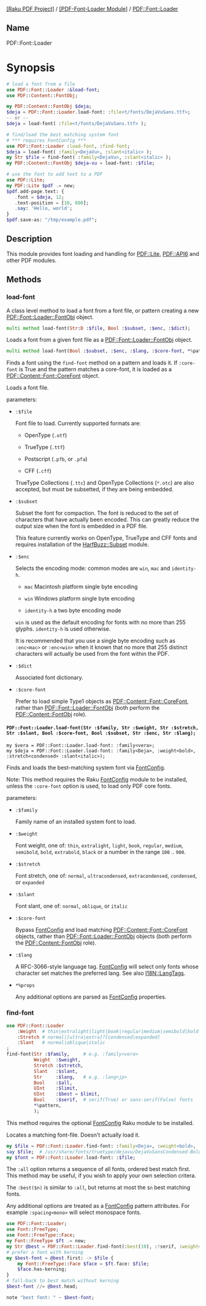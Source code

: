 [[Raku PDF Project]](https://pdf-raku.github.io)
 / [[PDF-Font-Loader Module]](https://pdf-raku.github.io/PDF-Font-Loader-raku)
 / [PDF::Font::Loader](https://pdf-raku.github.io/PDF-Font-Loader-raku/PDF/Font/Loader)

Name
----

PDF::Font::Loader

Synopsis
========

```raku
# load a font from a file
use PDF::Font::Loader :&load-font;
use PDF::Content::FontObj;

my PDF::Content::FontObj $deja;
$deja = PDF::Font::Loader.load-font: :file<t/fonts/DejaVuSans.ttf>;
-- or --
$deja = load-font( :file<t/fonts/DejaVuSans.ttf> );

# find/load the best matching system font
# *** requires FontConfig ***
use PDF::Font::Loader :load-font, :find-font;
$deja = load-font( :family<DejaVu>, :slant<italic> );
my Str $file = find-font( :family<DejaVu>, :slant<italic> );
my PDF::Content::FontObj $deja-vu = load-font: :$file;

# use the font to add text to a PDF
use PDF::Lite;
my PDF::Lite $pdf .= new;
$pdf.add-page.text: {
   .font = $deja, 12;
   .text-position = [10, 600];
   .say: 'Hello, world';
}
$pdf.save-as: "/tmp/example.pdf";
```

Description
-----------

This module provides font loading and handling for [PDF::Lite](https://pdf-raku.github.io/PDF-Lite-raku), [PDF::API6](https://pdf-raku.github.io/PDF-API6) and other PDF modules.

Methods
-------

### load-font

A class level method to load a font from a font file, or pattern creating a new [PDF::Font::Loader::FontObj](https://pdf-raku.github.io/PDF-Font-Loader-raku/PDF/Font/Loader/FontObj) object.

```raku
multi method load-font(Str:D :$file, Bool :$subset, :$enc, :$dict);
```

Loads a font from a given font file as a [PDF::Font::Loader::FontObj](https://pdf-raku.github.io/PDF-Font-Loader-raku/PDF/Font/Loader/FontObj) object.

```raku
multi method load-font(Bool :$subset, :$enc, :$lang, :$core-font, *%patt);
```

Finds a font using the `find-font` method on a pattern and loads it. If `:core-font` is True and the pattern matches a core-font, it is loaded as a [PDF::Content::Font::CoreFont](https://pdf-raku.github.io/PDF-Content-raku/PDF/Content/Font/CoreFont) object.

Loads a font file.

parameters:

  * `:$file`

    Font file to load. Currently supported formats are:

      * OpenType (`.otf`)

      * TrueType (`.ttf`)

      * Postscript (`.pfb`, or `.pfa`)

      * CFF (`.cff`)

    TrueType Collections (`.ttc`) and OpenType Collections (`*.otc`) are also accepted, but must be subsetted, if they are being embedded.

  * `:$subset`

    Subset the font for compaction. The font is reduced to the set of characters that have actually been encoded. This can greatly reduce the output size when the font is embedded in a PDF file.

    This feature currently works on OpenType, TrueType and CFF fonts and requires installation of the [HarfBuzz::Subset](https://harfbuzz-raku.github.io/HarfBuzz-Subset-raku/HarfBuzz/Subset) module.

  * `:$enc`

    Selects the encoding mode: common modes are `win`, `mac` and `identity-h`.

      * `mac` Macintosh platform single byte encoding

      * `win` Windows platform single byte encoding

      * `identity-h` a two byte encoding mode

    `win` is used as the default encoding for fonts with no more than 255 glyphs. `identity-h` is used otherwise.

    It is recommended that you use a single byte encoding such as `:enc<mac>` or `:enc<win>` when it known that no more that 255 distinct characters will actually be used from the font within the PDF.

  * `:$dict`

    Associated font dictionary.

  * `:$core-font`

    Prefer to load simple Type1 objects as [PDF::Content::Font::CoreFont](https://pdf-raku.github.io/PDF-Content-raku/PDF/Content/Font/CoreFont), rather than [PDF::Font::Loader::FontObj](https://pdf-raku.github.io/PDF-Font-Loader-raku/PDF/Font/Loader/FontObj) (both perform the [PDF::Content::FontObj](https://pdf-raku.github.io/PDF-Content-raku/PDF/Content/FontObj) role).

#### `PDF::Font::Loader.load-font(Str :$family, Str :$weight, Str :$stretch, Str :$slant, Bool :$core-font, Bool :$subset, Str :$enc, Str :$lang);`

    my $vera = PDF::Font::Loader.load-font: :family<vera>;
    my $deja = PDF::Font::Loader.load-font: :family<Deja>, :weight<bold>, :stretch<condensed> :slant<italic>);

Finds and loads the best-matching system font via [FontConfig](https://pdf-raku.github.io/FontConfig-raku/FontConfig).

Note: This method requires the Raku [FontConfig](https://pdf-raku.github.io/FontConfig-raku/FontConfig) module to be installed, unless the `:core-font` option is used, to load only PDF core fonts.

parameters:

  * `:$family`

    Family name of an installed system font to load.

  * `:$weight`

    Font weight, one of: `thin`, `extralight`, `light`, `book`, `regular`, `medium`, `semibold`, `bold`, `extrabold`, `black` or a number in the range `100` .. `900`.

  * `:$stretch`

    Font stretch, one of: `normal`, `ultracondensed`, `extracondensed`, `condensed`, or `expanded`

  * `:$slant`

    Font slant, one of: `normal`, `oblique`, or `italic`

  * `:$core-font`

    Bypass [FontConfig](https://pdf-raku.github.io/FontConfig-raku/FontConfig) and load matching [PDF::Content::Font::CoreFont](https://pdf-raku.github.io/PDF-Content-raku/PDF/Content/Font/CoreFont) objects, rather than [PDF::Font::Loader::FontObj](https://pdf-raku.github.io/PDF-Font-Loader-raku/PDF/Font/Loader/FontObj) objects (both perform the [PDF::Content::FontObj](https://pdf-raku.github.io/PDF-Content-raku/PDF/Content/FontObj) role).

  * `:$lang`

    A RFC-3066-style language tag. [FontConfig](https://pdf-raku.github.io/FontConfig-raku/FontConfig) will select only fonts whose character set matches the preferred lang. See also [I18N::LangTags](https://modules.raku.org/dist/I18N::LangTags:cpan:UFOBAT).

  * `*%props`

    Any additional options are parsed as [FontConfig](https://pdf-raku.github.io/FontConfig-raku/FontConfig) properties.

### find-font

```raku
use PDF::Font::Loader
    :Weight  # thin|extralight|light|book|regular|medium|semibold|bold|extrabold|black|100..900
    :Stretch # normal|[ultra|extra]?[condensed|expanded]
    :Slant   # normal|oblique|italic
;
find-font(Str :$family,     # e.g. :family<vera>
          Weight  :$weight,
          Stretch :$stretch,
          Slant   :$slant,
          Str     :$lang,   # e.g. :lang<jp>
          Bool    :$all,
          UInt    :$limit,
          UInt    :$best = $limit,
          Bool    :$serif,  # serif(True) or sans-serif(False) fonts
          *%pattern,
          );
```

This method requires the optional [FontConfig](https://pdf-raku.github.io/FontConfig-raku/FontConfig) Raku module to be installed.

Locates a matching font-file. Doesn't actually load it.

```raku
my $file = PDF::Font::Loader.find-font: :family<Deja>, :weight<bold>, :width<condensed>, :slant<italic>, :lang<en>;
say $file;  # /usr/share/fonts/truetype/dejavu/DejaVuSansCondensed-BoldOblique.ttf
my $font = PDF::Font::Loader.load-font: :$file;
```

The `:all` option returns a sequence of all fonts, ordered best match first. This method may be useful, if you wish to apply your own selection critera.

The `:best($n)` is similar to `:all`, but returns at most the `$n` best matching fonts.

Any additional options are treated as a [FontConfig](https://pdf-raku.github.io/FontConfig-raku/FontConfig) pattern attributes. For example `:spacing<mono>` will select monospace fonts.

```raku
use PDF::Font::Loader;
use Font::FreeType;
use Font::FreeType::Face;
my Font::FreeType $ft .= new;
my Str @best = PDF::Font::Loader.find-font(:best(10), :!serif, :weight<bold>,);
# prefer a font with kerning
my $best-font = @best.first: -> $file {
    my Font::FreeType::Face $face = $ft.face: $file;
    $face.has-kerning;
}
# fall-back to best match without kerning
$best-font //= @best.head;

note "best font: " ~ $best-font;
```

